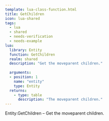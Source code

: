 ```yaml
---
template: lua-class-function.html
title: GetChildren
icon: lua-shared
tags:
  - lua
  - shared
  - needs-verification
  - needs-example
lua:
  library: Entity
  function: GetChildren
  realm: shared
  description: "Get the moveparent children."
  
  arguments:
  - position: 1
    name: "entity"
    type: Entity
  returns:
    - type: table
      description: "The moveparent children."
---
```


<div class="lua__search__keywords">
Entity:GetChildren &#x2013; Get the moveparent children.
</div>
